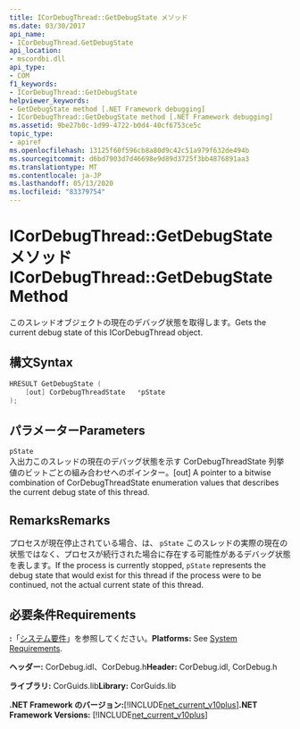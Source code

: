 ```yaml
---
title: ICorDebugThread::GetDebugState メソッド
ms.date: 03/30/2017
api_name:
- ICorDebugThread.GetDebugState
api_location:
- mscordbi.dll
api_type:
- COM
f1_keywords:
- ICorDebugThread::GetDebugState
helpviewer_keywords:
- GetDebugState method [.NET Framework debugging]
- ICorDebugThread::GetDebugState method [.NET Framework debugging]
ms.assetid: 9be27b0c-1d99-4722-b0d4-40cf6753ce5c
topic_type:
- apiref
ms.openlocfilehash: 13125f60f596cb8a80d9c42c51a979f632de494b
ms.sourcegitcommit: d6bd7903d7d46698e9d89d3725f3bb4876891aa3
ms.translationtype: MT
ms.contentlocale: ja-JP
ms.lasthandoff: 05/13/2020
ms.locfileid: "83379754"
---
```

# <a name="icordebugthreadgetdebugstate-method"></a><span data-ttu-id="2101f-102">ICorDebugThread::GetDebugState メソッド</span><span class="sxs-lookup"><span data-stu-id="2101f-102">ICorDebugThread::GetDebugState Method</span></span>
<span data-ttu-id="2101f-103">このスレッドオブジェクトの現在のデバッグ状態を取得します。</span><span class="sxs-lookup"><span data-stu-id="2101f-103">Gets the current debug state of this ICorDebugThread object.</span></span>  
  
## <a name="syntax"></a><span data-ttu-id="2101f-104">構文</span><span class="sxs-lookup"><span data-stu-id="2101f-104">Syntax</span></span>  
  
```cpp  
HRESULT GetDebugState (  
    [out] CorDebugThreadState   *pState  
);  
```  
  
## <a name="parameters"></a><span data-ttu-id="2101f-105">パラメーター</span><span class="sxs-lookup"><span data-stu-id="2101f-105">Parameters</span></span>  
 `pState`  
 <span data-ttu-id="2101f-106">入出力このスレッドの現在のデバッグ状態を示す CorDebugThreadState 列挙値のビットごとの組み合わせへのポインター。</span><span class="sxs-lookup"><span data-stu-id="2101f-106">[out] A pointer to a bitwise combination of CorDebugThreadState enumeration values that describes the current debug state of this thread.</span></span>  
  
## <a name="remarks"></a><span data-ttu-id="2101f-107">Remarks</span><span class="sxs-lookup"><span data-stu-id="2101f-107">Remarks</span></span>  
 <span data-ttu-id="2101f-108">プロセスが現在停止されている場合、は、 `pState` このスレッドの実際の現在の状態ではなく、プロセスが続行された場合に存在する可能性があるデバッグ状態を表します。</span><span class="sxs-lookup"><span data-stu-id="2101f-108">If the process is currently stopped, `pState` represents the debug state that would exist for this thread if the process were to be continued, not the actual current state of this thread.</span></span>  
  
## <a name="requirements"></a><span data-ttu-id="2101f-109">必要条件</span><span class="sxs-lookup"><span data-stu-id="2101f-109">Requirements</span></span>  
 <span data-ttu-id="2101f-110">**:**「[システム要件](../../get-started/system-requirements.md)」を参照してください。</span><span class="sxs-lookup"><span data-stu-id="2101f-110">**Platforms:** See [System Requirements](../../get-started/system-requirements.md).</span></span>  
  
 <span data-ttu-id="2101f-111">**ヘッダー:** CorDebug.idl、CorDebug.h</span><span class="sxs-lookup"><span data-stu-id="2101f-111">**Header:** CorDebug.idl, CorDebug.h</span></span>  
  
 <span data-ttu-id="2101f-112">**ライブラリ:** CorGuids.lib</span><span class="sxs-lookup"><span data-stu-id="2101f-112">**Library:** CorGuids.lib</span></span>  
  
 <span data-ttu-id="2101f-113">**.NET Framework のバージョン:**[!INCLUDE[net_current_v10plus](../../../../includes/net-current-v10plus-md.md)]</span><span class="sxs-lookup"><span data-stu-id="2101f-113">**.NET Framework Versions:** [!INCLUDE[net_current_v10plus](../../../../includes/net-current-v10plus-md.md)]</span></span>
